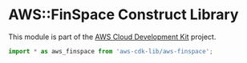 # AWS::FinSpace Construct Library


This module is part of the [AWS Cloud Development Kit](https://github.com/aws/aws-cdk) project.

```ts nofixture
import * as aws_finspace from 'aws-cdk-lib/aws-finspace';
```
